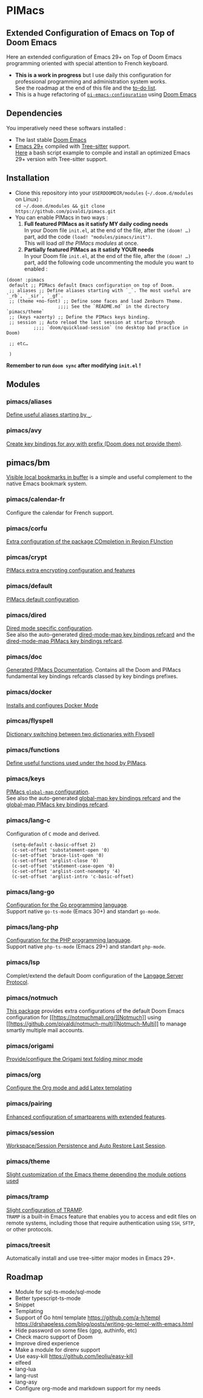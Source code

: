 # PIMacs

## Extended Configuration of Emacs on Top of Doom Emacs

Here an extended configuration of Emacs 29+ on Top of Doom Emacs programming
oriented with special attention to French keyboard.

* **This is a work in progress** but I use daily this configuration for
  professional programming and administration system works.  
  See the roadmap at the end of this file and the [to-do list](TODO.org).
* This is a huge refactoring of [`pi-emacs-configuration`](https://github.com/pivaldi/pi-emacs-configuration) using [Doom Emacs](https://github.com/doomemacs/doomemacs)

## Dependencies

You imperatively need these softwars installed :

* The last stable [Doom Emacs](https://github.com/doomemacs/doomemacs)
* [Emacs 29+](https://www.gnu.org/software/emacs/manual/html_node/efaq/New-in-Emacs-29.html)
  compiled with [Tree-sitter](https://tree-sitter.github.io/tree-sitter/)
  support.  
  [Here](https://gist.github.com/pivaldi/116c22742040834316c90e938411c082) a
  bash script example to compile and install an optimized Emacs 29+ version with
  Tree-sitter support.

## Installation

* Clone this repository into your `USERDOOMDIR/modules` (`~/.doom.d/modules` on Linux) :  
  `cd ~/.doom.d/modules && git clone https://github.com/pivaldi/pimacs.git`
* You can enable PIMacs in two ways :  
  1. **Full featured PIMacs as it satisfy MY daily coding needs**  
     In your Doom file `init.el`, at the end of the file, after the `(doom! …)`  
     part, add the code `(load! "modules/pimacs/init")`.  
     This will load *all the PIMacs modules* at once.
  1. **Partially featured PIMacs as it satisfy YOUR needs**  
     In your Doom file `init.el`, at the end of the file, after the `(doom! …)`  
     part, add the following code uncommenting the module you want to enabled :

```elisp
(doom! :pimacs
 default ;; PIMacs default Emacs configuration on top of Doom.
 ;; aliases ;; Define aliases starting with `_`. The most useful are `_rb`, `_sir`, `_gf`.
 ;; (theme +no-font) ;; Define some faces and load Zenburn Theme.
                   ;;;; See the `README.md` in the directory `pimacs/theme`
 ;; (keys +azerty) ;; Define the PIMacs keys binding.
 ;; session ;; Auto reload the last session at startup through
          ;;;; `doom/quickload-session` (no desktop bad practice in Doom)
 
 ;; etc…
 
 )
```

**Remember to run `doom sync` after modifying `init.el` !**

## Modules

### pimacs/aliases

[Define useful aliases starting by `_`](aliases/config.el).

### pimacs/avy

[Create key bindings for avy with prefix (Doom does not provide them)](avy/README.org).

## pimacs/bm

[Visible local bookmarks in buffer](bm/README.org) is a simple and useful
complement to the native Emacs bookmark system.

### pimacs/calendar-fr

Configure the calendar for French support.

### pimacs/corfu

[Extra configuration of the package COmpletion in Region FUnction](corfu/README.org)

### pimcas/crypt

[PIMacs extra encrypting configuration and features](crypt/README.org)

### pimacs/default

[PIMacs default configuration](default/README.md).

### pimacs/dired

[Dired mode specific configuration](dired/README.org).  
See also the auto-generated
[dired-mode-map key bindings refcard](dired/all-key-bindings-refcard.org) and the
[dired-mode-map PIMacs key bindings refcard](dired/pimacs-key-bindings-refcard.org).

### pimacs/doc

[Generated PIMacs Documentation](doc/README.org). Contains all the Doom and
PIMacs fundamental key bindings refcards classed by key bindings prefixes.

### pimacs/docker

[Installs and configures Docker Mode](dockerfile/README.org)

### pimcas/flyspell

[Dictionary switching between two dictionaries with Flyspell](flyspell/README.org)

### pimacs/functions

[Define useful functions used under the hood by PIMacs](functions/README.md).

### pimacs/keys

[PIMacs `global-map` configuration](keys/README.md).  
See also the auto-generated
[global-map key bindings refcard](keys/all-key-bindings-refcard.org) and the
[global-map PIMacs key bindings refcard](keys/pimacs-key-bindings-refcard.org).

### pimacs/lang-c

Configuration of `C` mode and derived.

``` elisp
  (setq-default c-basic-offset 2)
  (c-set-offset 'substatement-open '0)
  (c-set-offset 'brace-list-open '0)
  (c-set-offset 'arglist-close '0)
  (c-set-offset 'statement-case-open '0)
  (c-set-offset 'arglist-cont-nonempty '4)
  (c-set-offset 'arglist-intro 'c-basic-offset)
```

### pimacs/lang-go

[Configuration for the Go programming language](lang-go/README.org).  
Support native `go-ts-mode` (Emacs 30+) and standart `go-mode`.

### pimacs/lang-php

[Configuration for the PHP programming language](lang-php/README.org).  
Support native `php-ts-mode` (Emacs 29+) and standart `php-mode`.

### pimacs/lsp

Complet/extend the default Doom configuration of the [Langage Server Protocol](https://microsoft.github.io/language-server-protocol/).

### pimacs/notmuch

[This package](notmuch/README.org) provides extra configurations of the default Doom Emacs
configuration for [[https://notmuchmail.org/][Notmuch]] using
[[https://github.com/pivaldi/notmuch-multi][Notmuch-Multi]] to manage smartly
multiple mail accounts.

### pimacs/origami
[Provide/configure the Origami text folding minor mode](origami/README.org)

### pimacs/org
[Configure the Org mode and add Latex templating](org/README.org)

### pimacs/pairing
[Enhanced configuration of smartparens with extended features](pairing/README.org).

### pimacs/session
[Workspace/Session Persistence and Auto Restore Last Session](session/README.md).

### pimacs/theme

[Slight customization of the Emacs theme depending the module options used](theme/README.md)

### pimacs/tramp

[Slight configuration of TRAMP](tramp/README.md).  
`TRAMP` is a built-in Emacs feature that enables you to access and edit files on
remote systems, including those that require authentication using `SSH`, `SFTP`, or
other protocols.

### pimacs/treesit

Automatically install and use tree-sitter major modes in Emacs 29+.


## Roadmap

* Module for sql-ts-mode/sql-mode
* Better typescript-ts-mode
* Snippet
* Templating
* Support of Go html template
  https://github.com/a-h/templ
  https://drshapeless.com/blog/posts/writing-go-templ-with-emacs.html
* Hide password on some files (gpg, authinfo, etc)
* Check macro support of Doom
* Improve dired experience
* Make a module for direnv support
* Use easy-kill https://github.com/leoliu/easy-kill
* elfeed
* lang-lua
* lang-rust
* lang-asy
* Configure org-mode and markdown support for my needs

<!-- ## External Tools -->

<!-- This is a list of external tools you should install which are automatically used -->
<!-- when detected ! -->

<!-- - [Semgrep](https://semgrep.dev/docs/) : Find bugs and reachable dependency -->
<!--   vulnerabilities in code.   -->
<!--   You may use the command line `pipx install semgrep` to install it. -->
